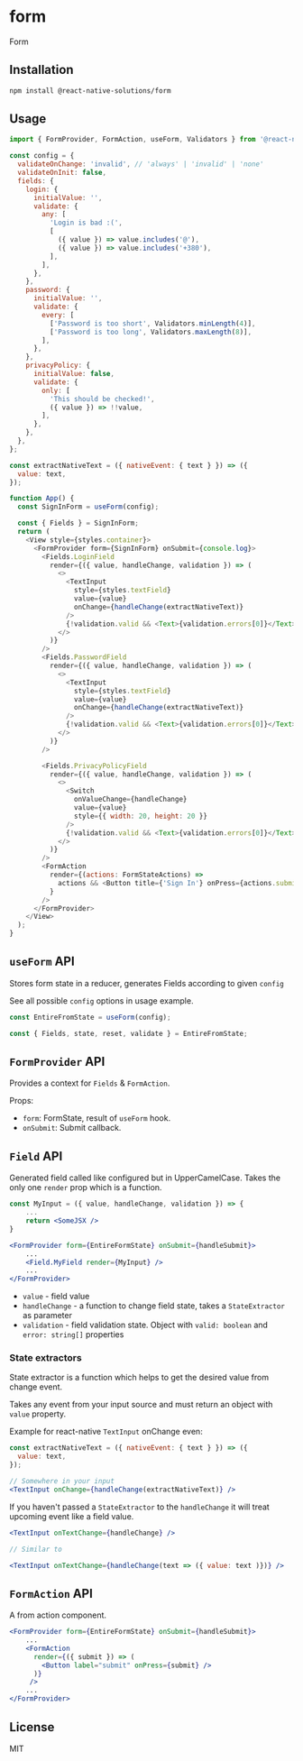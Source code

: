# form

Form

## Installation

```sh
npm install @react-native-solutions/form
```

## Usage

```js
import { FormProvider, FormAction, useForm, Validators } from '@react-native-solutions/form';

const config = {
  validateOnChange: 'invalid', // 'always' | 'invalid' | 'none'
  validateOnInit: false,
  fields: {
    login: {
      initialValue: '',
      validate: {
        any: [
          'Login is bad :(',
          [
            ({ value }) => value.includes('@'),
            ({ value }) => value.includes('+380'),
          ],
        ],
      },
    },
    password: {
      initialValue: '',
      validate: {
        every: [
          ['Password is too short', Validators.minLength(4)],
          ['Password is too long', Validators.maxLength(8)],
        ],
      },
    },
    privacyPolicy: {
      initialValue: false,
      validate: {
        only: [
          'This should be checked!',
          ({ value }) => !!value,
        ],
      },
    },
  },
};

const extractNativeText = ({ nativeEvent: { text } }) => ({
  value: text,
});

function App() {
  const SignInForm = useForm(config);

  const { Fields } = SignInForm;
  return (
    <View style={styles.container}>
      <FormProvider form={SignInForm} onSubmit={console.log}>
        <Fields.LoginField
          render={({ value, handleChange, validation }) => (
            <>
              <TextInput
                style={styles.textField}
                value={value}
                onChange={handleChange(extractNativeText)}
              />
              {!validation.valid && <Text>{validation.errors[0]}</Text>}
            </>
          )}
        />
        <Fields.PasswordField
          render={({ value, handleChange, validation }) => (
            <>
              <TextInput
                style={styles.textField}
                value={value}
                onChange={handleChange(extractNativeText)}
              />
              {!validation.valid && <Text>{validation.errors[0]}</Text>}
            </>
          )}
        />

        <Fields.PrivacyPolicyField
          render={({ value, handleChange, validation }) => (
            <>
              <Switch
                onValueChange={handleChange}
                value={value}
                style={{ width: 20, height: 20 }}
              />
              {!validation.valid && <Text>{validation.errors[0]}</Text>}
            </>
          )}
        />
        <FormAction
          render={(actions: FormStateActions) =>
            actions && <Button title={'Sign In'} onPress={actions.submit} />
          }
        />
      </FormProvider>
    </View>
  );
}
```

## `useForm` API

Stores form state in a reducer, generates Fields according to given `config`

See all possible `config` options in usage example.

```js
const EntireFromState = useForm(config);

const { Fields, state, reset, validate } = EntireFromState;
```

## `FormProvider` API

Provides a context for `Fields` & `FormAction`.

Props:
* `form`: FormState, result of `useForm` hook.
* `onSubmit`: Submit callback.

## `Field` API

Generated field called like configured but in UpperCamelCase.
Takes the only one `render` prop which is a function.

```jsx
const MyInput = ({ value, handleChange, validation }) => {
    ...
    return <SomeJSX />
}

<FormProvider form={EntireFormState} onSubmit={handleSubmit}>
    ...
    <Field.MyField render={MyInput} />
    ...
</FormProvider>
```

* `value` - field value
* `handleChange` - a function to change field state, takes a `StateExtractor` as parameter
*  `validation` - field validation state. Object with `valid: boolean` and `error: string[]` properties

### State extractors

State extractor is a function which helps to get the desired value from change event.

Takes any event from your input source and must return an object with `value` property.

Example for react-native `TextInput` onChange even:
```jsx
const extractNativeText = ({ nativeEvent: { text } }) => ({
  value: text,
});

// Somewhere in your input
<TextInput onChange={handleChange(extractNativeText)} />
```

If you haven't passed a `StateExtractor` to the `handleChange` it will treat upcoming event like a field value.

```jsx
<TextInput onTextChange={handleChange} />

// Similar to

<TextInput onTextChange={handleChange(text => ({ value: text )})} />
```

## `FormAction` API

A from action component.

```jsx
<FormProvider form={EntireFormState} onSubmit={handleSubmit}>
    ...
    <FormAction
      render={({ submit }) => (
        <Button label="submit" onPress={submit} />
      )}
     />
    ...
</FormProvider>
```

## License

MIT
